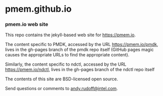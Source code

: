 pmem.github.io
==============

### pmem.io web site

This repo contains the jekyll-based web site for https://pmem.io.

The content specific to PMDK, accessed by the URL https://pmem.io/pmdk,
lives in the gh-pages branch of the pmdk repo itself (GitHub pages magic
causes the appropriate URLs to find the appropriate content).

Similarly, the content specific to ndctl, accessed by the URL
https://pmem.io/ndctl, lives in the gh-pages branch of the ndctl repo
itself

The contents of this site are BSD-licensed open source.

Send questions or comments to [andy.rudoff@intel.com](mailto:andy.rudoff@intel.com).
